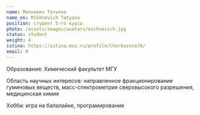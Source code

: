 ```yaml
---
name: Михневич Татьяна
name_en: Mikhnevich Tatyana
position: студент 5-го курса
photo: /assets/images/avatars/michnevich.jpg
status: student
weight: 4
istina: https://istina.msu.ru/profile/CherkasovaTA/
email: 0
---
```


Образование: Химический факультет МГУ

Область научных интересов: направленное фракционирование гуминовых веществ, масс-спектрометрия сверхвысокого разрешения, медицинская химия

Хобби: игра на балалайке, програмирование